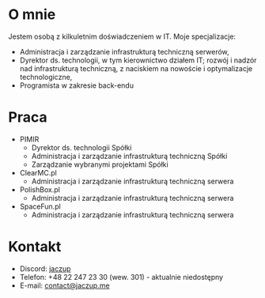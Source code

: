# O mnie

Jestem osobą z kilkuletnim doświadczeniem w IT. 
Moje specjalizacje:
- Administracja i zarządzanie infrastrukturą techniczną serwerów,
- Dyrektor ds. technologii, w tym kierownictwo działem IT; rozwój i nadzór nad infrastrukturą techniczną, z naciskiem na nowoście i optymalizacje technologiczne, 
- Programista w zakresie back-endu

# Praca
- PIMIR
   * Dyrektor ds. technologii Spółki
   * Administracja i zarządzanie infrastrukturą techniczną Spółki
   * Zarządzanie wybranymi projektami Spółki
- ClearMC.pl
   * Administracja i zarządzanie infrastrukturą techniczną serwera
- PolishBox.pl
   * Administracja i zarządzanie infrastrukturą techniczną serwera
- SpaceFun.pl
   * Administracja i zarządzanie infrastrukturą techniczną serwera

# Kontakt
- Discord: [jaczup](https://discord.com/users/629342482588499969)
- Telefon: +48 22 247 23 30 (wew. 301) - aktualnie niedostępny
- E-mail: [contact@jaczup.me](mailto:contact@jaczup.me)
